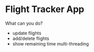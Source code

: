 # Flight Tracker App

What can you do?
- update flights 
- add/delete flights
- show remaining time multi-threading

